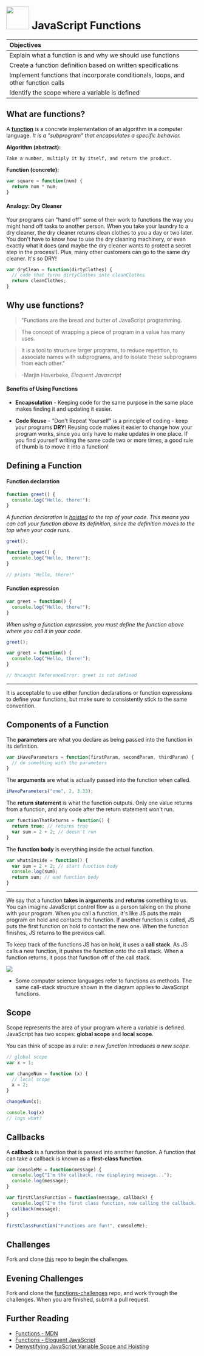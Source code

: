 # <img src="https://cloud.githubusercontent.com/assets/7833470/10423298/ea833a68-7079-11e5-84f8-0a925ab96893.png" width="60"> JavaScript Functions

| Objectives |
| :--- |
| Explain what a function is and why we should use functions |
| Create a function definition based on written specifications |
| Implement functions that incorporate conditionals, loops, and other function calls |
| Identify the scope where a variable is defined |

## What are functions?

A [**function**](https://developer.mozilla.org/en-US/docs/Web/JavaScript/Reference/Functions) is a concrete implementation of an algorithm in a computer language. *It is a "subprogram" that encapsulates a specific behavior.*

**Algorithm (abstract):**

```
Take a number, multiply it by itself, and return the product.
```

**Function (concrete):**

```js
var square = function(num) {
  return num * num;
}
```

#### Analogy: Dry Cleaner

Your programs can "hand off" some of their work to functions the way you might hand off tasks to another person. When you take your laundry to a dry cleaner, the dry cleaner returns clean clothes to you a day or two later. You don't have to know how to use the dry cleaning machinery, or even exactly what it does (and maybe the dry cleaner wants to protect a secret step in the process!). Plus, many other customers can go to the same dry cleaner. It's so DRY!

```js
var dryClean = function(dirtyClothes) {
  // code that turns dirtyClothes into cleanClothes
  return cleanClothes;
}
```

## Why use functions?

> "Functions are the bread and butter of JavaScript programming.

> The concept of wrapping a piece of program in a value has many uses.

> It is a tool to structure larger programs, to reduce repetition, to associate names with subprograms, and to isolate these subprograms from each other."

> -Marjin Haverbeke, *Eloquent Javascript*

#### Benefits of Using Functions

* **Encapsulation** - Keeping code for the same purpose in the same place makes finding it and updating it easier.

* **Code Reuse** - "Don't Repeat Yourself" is a principle of coding - keep your programs **DRY**! Reusing code makes it easier to change how your program works, since you only have to make updates in one place. If you find yourself writing the same code two or more times, a good rule of thumb is to move it into a function!

## Defining a Function

#### Function declaration

```js
function greet() {
  console.log("Hello, there!");
}
```

*A function declaration is [hoisted](http://www.sitepoint.com/demystifying-javascript-variable-scope-hoisting/#hoisting) to the top of your code. This means you can call your function above its definition, since the definition moves to the top when your code runs.*

```js
greet();

function greet() {
  console.log("Hello, there!");
}

// prints "Hello, there!"
```

#### Function expression

```js
var greet = function() {
  console.log("Hello, there!");
}
```

*When using a function expression, you must define the function above where you call it in your code.*

```js
greet();

var greet = function() {
  console.log("Hello, there!");
}

// Uncaught ReferenceError: greet is not defined
```
---
It is acceptable to use either function declarations or function expressions to define your functions, but make sure to consistently stick to the same convention.

## Components of a Function

The **parameters** are what you declare as being passed into the function in its definition.

```js
var iHaveParameters = function(firstParam, secondParam, thirdParam) {
  // do something with the parameters
}
```

The **arguments** are what is actually passed into the function when called.

```js
iHaveParameters("one", 2, 3.33);
```

The **return statement** is what the function outputs. Only one value returns from a function, and any code after the return statement won't run.

```js
var functionThatReturns = function() {
  return true; // returns true
  var sum = 2 + 2; // doesn't run
}
```

The **function body** is everything inside the actual function.

```js
var whatsInside = function() {
  var sum = 2 + 2; // start function body
  console.log(sum);
  return sum; // end function body
}
```
---
We say that a function **takes in arguments** and **returns** something to us. You can imagine JavaScript control flow as a person talking on the phone with your program. When you call a function, it's like JS puts the main program on hold and contacts the function. If another function is called, JS puts the first function on hold to contact the new one. When the function finishes, JS returns to the previous call.

To keep track of the functions JS has on hold, it uses a **call stack**. As JS calls a new function, it pushes the function onto the call stack. When a function returns, it pops that function off of the call stack.

![](http://i.stack.imgur.com/4Z6xK.png)

* Some computer science languages refer to functions as methods. The same call-stack structure shown in the diagram applies to JavaScript functions.

## Scope

Scope represents the area of your program where a variable is defined. JavaScript has two scopes: **global scope** and **local scope**.

You can think of scope as a rule: *a new function introduces a new scope.*

```js
// global scope
var x = 1;

var changeNum = function (x) {
  // local scope
  x = 2;
}

changeNum(x);

console.log(x)
// logs what?
```

## Callbacks

A **callback** is a function that is passed into another function. A function that can take a callback is known as a **first-class function**.

```js
var consoleMe = function(message) {
  console.log("I'm the callback, now displaying message...");
  console.log(message);
}

var firstClassFunction = function(message, callback) {
  console.log("I'm the first class function, now calling the callback...");
  callback(message);
}

firstClassFunction("Functions are fun!", consoleMe);
```

## Challenges

Fork and clone <a href="https://github.com/sf-wdi-24/functions-basics-challenges">this</a> repo to begin the challenges.




## Evening Challenges

Fork and clone the <a href="https://github.com/sf-wdi-24/functions-challenges" target="_blank">functions-challenges</a> repo, and work through the challenges.  When you are finished, submit a pull request.


## Further Reading

* [Functions - MDN](https://developer.mozilla.org/en-US/docs/Web/JavaScript/Reference/Functions)
* [Functions - Eloquent JavaScript](http://eloquentjavascript.net/03_functions.html)
* [Demystifying JavaScript Variable Scope and Hoisting](http://www.sitepoint.com/demystifying-javascript-variable-scope-hoisting)
